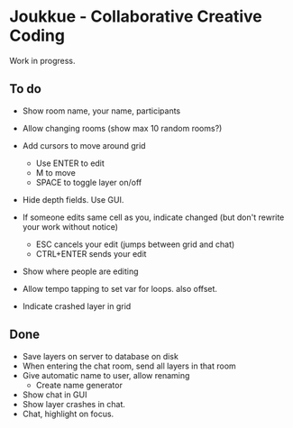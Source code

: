 # Joukkue - Collaborative Creative Coding

Work in progress.

## To do

* Show room name, your name, participants
* Allow changing rooms (show max 10 random rooms?)

* Add cursors to move around grid
  * Use ENTER to edit
  * M to move
  * SPACE to toggle layer on/off
* Hide depth fields. Use GUI.
* If someone edits same cell as you, indicate changed (but don't rewrite your work without notice)
  * ESC cancels your edit (jumps between grid and chat)
  * CTRL+ENTER sends your edit
* Show where people are editing
* Allow tempo tapping to set var for loops. also offset.
* Indicate crashed layer in grid

## Done

* Save layers on server to database on disk
* When entering the chat room, send all layers in that room
* Give automatic name to user, allow renaming
  * Create name generator
* Show chat in GUI
* Show layer crashes in chat.
* Chat, highlight on focus.
